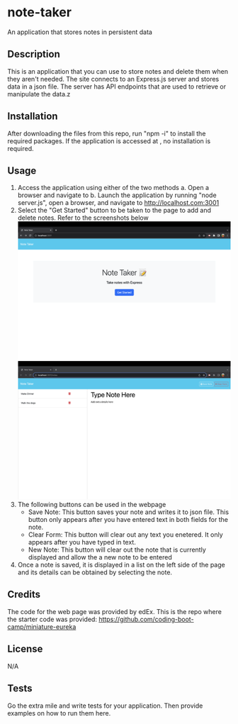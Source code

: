 # note-taker
An application that stores notes in persistent data

## Description

This is an application that you can use to store notes and delete them when they aren't needed.  The site connects to an Express.js server and stores data in a json file.  The server has API endpoints that are used to retrieve or manipulate the data.z

## Installation

After downloading the files from this repo, run "npm -i" to install the required packages.  If the application is accessed at , no installation is required.

## Usage

1.  Access the application using either of the two methods
    a.  Open a browser and navigate to 
    b.  Launch the application by running "node server.js", open a browser, and navigate to http://localhost.com:3001
2.  Select the "Get Started" button to be taken to the page to add and delete notes.  Refer to the screenshots below
![notePage1](images/notePage1.png)
![notePage2](images/notePage2.png)
3.  The following buttons can be used in the webpage
    - Save Note: This button saves your note and writes it to json file.  This button only appears after you have entered text in both fields for the note.
    - Clear Form: This button will clear out any text you enetered.  It only appears after you have typed in text.
    - New Note: This button will clear out the note that is currently displayed and allow the a new note to be entered
4.  Once a note is saved, it is displayed in a list on the left side of the page and its details can be obtained by selecting the note.


## Credits

The code for the web page was provided by edEx.  This is the repo where the starter code was provided: https://github.com/coding-boot-camp/miniature-eureka

## License

N/A

## Tests

Go the extra mile and write tests for your application. Then provide examples on how to run them here.
